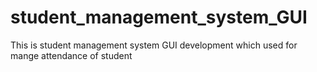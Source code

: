 # student_management_system_GUI
This is student management system GUI development which used for mange attendance of student

